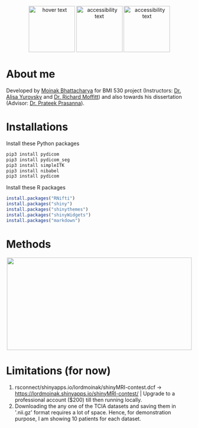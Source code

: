 <p align="center">
  <img src="https://user-images.githubusercontent.com/53391762/235462817-795d2ac2-f3c3-477e-8424-83a4a901039f.png" width="125" height="125" title="hover text">
  <img src="https://user-images.githubusercontent.com/53391762/235462818-0291e665-cf1d-4292-8747-df80a9586c7e.jpg" width="125" height="125" alt="accessibility text">
  <img src="https://user-images.githubusercontent.com/53391762/235462817-795d2ac2-f3c3-477e-8424-83a4a901039f.png" width="125" height="125" alt="accessibility text">
</p>

# About me
Developed by [Moinak Bhattacharya](https://sites.google.com/view/moinakb) for BMI 530 project (Instructors: [Dr. Alisa Yurovsky](https://scholar.google.com/citations?user=9517icQAAAAJ&hl=en) and [Dr. Richard Moffitt](https://med.emory.edu/departments/hematology-medical-oncology/profile/?u=RAMOFFI)) and also towards his dissertation (Advisor: [Dr. Prateek Prasanna](https://prateekprasanna.com/)).

# Installations
Install these Python packages
```bash
pip3 install pydicom
pip3 install pydicom_seg
pip3 install simpleITK
pip3 install nibabel
pip3 install pydicom
```
Install these R packages
```r
install.packages("RNifti")
install.packages("shiny")
install.packages("shinythemes")
install.packages("shinyWidgets")
install.packages("markdown")
```

# Methods
<p align="center">
  <img src="https://user-images.githubusercontent.com/53391762/235463436-1aa387fb-f1f2-4ccb-8106-f3a702f99a02.png" width="500" height="250">
</p>

# Limitations (for now)
1. rsconnect/shinyapps.io/lordmoinak/shinyMRI-contest.dcf -> https://lordmoinak.shinyapps.io/shinyMRI-contest/ | Upgrade to a professional account ($200) till then running locally.
2. Downloading the any one of the TCIA datasets and saving them in '.nii.gz' format requires a lot of space. Hence, for demonstration purpose, I am showing 10 patients for each dataset.

